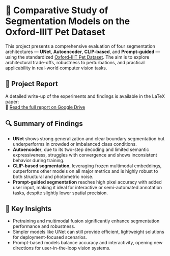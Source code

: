# 🧠 Comparative Study of Segmentation Models on the Oxford-IIIT Pet Dataset

This project presents a comprehensive evaluation of four segmentation architectures — **UNet**, **Autoencoder**, **CLIP-based**, and **Prompt-guided** — using the standardized [Oxford-IIIT Pet Dataset](https://www.robots.ox.ac.uk/~vgg/data/pets/). The aim is to explore architectural trade-offs, robustness to perturbations, and practical applicability in real-world computer vision tasks.

## 📄 Project Report

A detailed write-up of the experiments and findings is available in the LaTeX paper:  
🔗 [Read the full report on Google Drive](https://drive.google.com/file/d/1WktaY_pguMPYaYiN5j8CaSV3rMvuNl-F/view?usp=sharing)

## 🔍 Summary of Findings

- **UNet** shows strong generalization and clear boundary segmentation but underperforms in crowded or imbalanced class conditions.
- **Autoencoder**, due to its two-step decoding and limited semantic expressiveness, struggles with convergence and shows inconsistent behavior during training.
- **CLIP-based segmentation**, leveraging frozen multimodal embeddings, outperforms other models on all major metrics and is highly robust to both structural and photometric noise.
- **Prompt-guided segmentation** reaches high pixel accuracy with added user input, making it ideal for interactive or semi-automated annotation tasks, despite slightly lower spatial precision.

## 📌 Key Insights

- Pretraining and multimodal fusion significantly enhance segmentation performance and robustness.
- Simpler models like UNet can still provide efficient, lightweight solutions for deployment-focused scenarios.
- Prompt-based models balance accuracy and interactivity, opening new directions for user-in-the-loop vision systems.
